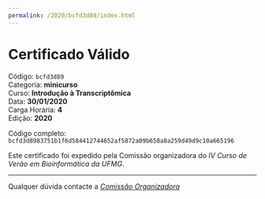 ```yaml
---
permalink: /2020/bcfd3d89/index.html
---
```


# Certificado Válido

Código: `bcfd3d89`<br>
Categoria: **minicurso**<br>
Curso: **Introdução à Transcriptômica**<br>
Data: **30/01/2020**<br>
Carga Horária: **4**<br>
Edição: **2020**<br>


Código completo: `bcfd3d8983751b1f6d584412744652af5872a09b658a8a259d49d9c10a665196`


Este certificado foi expedido pela Comissão organizadora do *IV Curso de Verão em Bioinformática da UFMG*.

----

Qualquer dúvida contacte a [_Comissão Organizadora_](<mailto:cursobioinfoufmg@gmail.com$subject=[Certificados]>)

